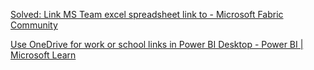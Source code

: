 [Solved: Link MS Team excel spreadsheet link to - Microsoft Fabric Community](https://community.fabric.microsoft.com/t5/Desktop/Link-MS-Team-excel-spreadsheet-link-to/td-p/454970)


[Use OneDrive for work or school links in Power BI Desktop - Power BI | Microsoft Learn](https://learn.microsoft.com/en-us/power-bi/connect-data/desktop-use-onedrive-business-links)
